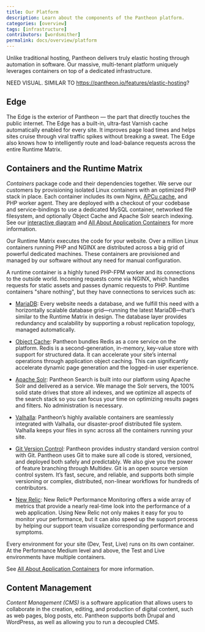 ```yaml
---
title: Our Platform
description: Learn about the components of the Pantheon platform.
categories: [overview]
tags: [infrastructure]
contributors: [wordsmither]
permalink: docs/overview/platform
---
```


<navbar>
  <navbaritem>

Unlike traditional hosting, Pantheon delivers truly elastic hosting through automation in software. Our massive, multi-tenant platform uniquely leverages containers on top of a dedicated infrastructure.

NEED VISUAL. SIMILAR TO https://pantheon.io/features/elastic-hosting?

## Edge

The Edge is the exterior of Pantheon — the part that directly touches the public internet. The Edge has a built-in, ultra-fast Varnish cache automatically enabled for every site. It improves page load times and helps sites cruise through viral traffic spikes without breaking a sweat. The Edge also knows how to intelligently route and load-balance requests across the entire Runtime Matrix.


## Containers and the Runtime Matrix

<dfn id="containers">Containers</dfn> package code and their dependencies together. We serve our customers by provisioning isolated Linux containers with an optimized PHP stack in place. Each container includes its own Nginx, [APCu cache](/apcu), and PHP worker agent. They are deployed with a checkout of your codebase and service-bindings to use a dedicated MySQL container, networked file filesystem, and optionally Object Cache and Apache Solr search indexing. See our [interactive diagram](https://pantheon.io/features/elastic-hosting) and [All About Application Containers](/application-containers) for more information.

Our Runtime Matrix executes the code for your website. Over a million Linux containers running PHP and NGINX are distributed across a big grid of powerful dedicated machines. These containers are provisioned and managed by our software without any need for manual configuration. 

A runtime container is a highly tuned PHP-FPM worker and its connections to the outside world. Incoming requests come via NGINX, which handles requests for static assets and passes dynamic requests to PHP. Runtime containers "share nothing", but they have connections to services such as:

- [MariaDB](/database-workflow): Every website needs a database, and we fulfill this need with a horizontally scalable database grid—running the latest MariaDB—that’s similar to the Runtime Matrix in design. The database layer provides redundancy and scalability by supporting a robust replication topology, managed automatically. 

- [Object Cache](/object-cache): Pantheon bundles Redis as a core service on the platform. Redis is a second-generation, in-memory, key-value store with support for structured data. It can accelerate your site’s internal operations through application object caching. This can significantly accelerate dynamic page generation and the logged-in user experience. 

- [Apache Solr](/solr): Pantheon Search is built into our platform using Apache Solr and delivered as a service. We manage the Solr servers, the 100% solid state drives that store all indexes, and we optimize all aspects of the search stack so you can focus your time on optimizing results pages and filters. No administration is necessary. 

- [Valhalla](/files): Pantheon’s highly available containers are seamlessly integrated with Valhalla, our disaster-proof distributed file system. Valhalla keeps your files in sync across all the containers running your site. 

- [Git Version Control](https://pantheon.io/docs/guides/git): Pantheon provides industry standard version control with Git. Pantheon uses Git to make sure all code is stored, versioned, and deployed both safely and predictably. We also give you the power of feature branching through Multidev. Git is an open source version control system. It’s fast, secure, and reliable, and supports both simple versioning or complex, distributed, non-linear workflows for hundreds of contributors.

- [New Relic](https://pantheon.io/docs/new-relic): New Relic® Performance Monitoring offers a wide array of metrics that provide a nearly real-time look into the performance of a web application. Using New Relic not only makes it easy for you to monitor your performance, but it can also speed up the support process by helping our support team visualize corresponding performance and symptoms.

Every environment for your site (Dev, Test, Live) runs on its own container. At the Performance Medium level and above, the Test and Live environments have multiple containers.

See [All About Application Containers](/application-containers) for more information.

## Content Management

<dfn id="cms">Content Management (CMS)</dfn> is a software application that allows users to collaborate in the creation, editing, and production of digital content, such as web pages, blog posts, etc. Pantheon supports both Drupal and WordPress, as well as allowing you to run a decoupled CMS.

